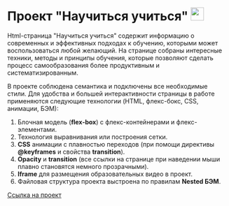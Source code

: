# Проект "Научиться учиться" <img src="src/images/free-icon-books-stack-of-three-29302.png" width="30px" height="30px" />

Html-страница "Научиться учиться" содержит информацию о современных и эффективных подходах к обучению, которыми может воспользоваться любой желающий. На странице собраны интересные техники, методы и принципы обучения, которые позволяют сделать процесс самообразования более продуктивным и систематизированным.  

В проекте соблюдена семантика и подключены все необходимые стили. Для удобства и большей интерактивности страницы в работе применяются следующие технологии (HTML, флекс-бокс, CSS, анимации, БЭМ):  
1. Блочная модель (__flex-box__) с флекс-контейнерами и флекс-элементами.
2. Технология выравнивания или построения сетки.
3. __CSS__ анимации с плавностью переходов (при помощи директивы __@keyframes__ и свойства __transition__).
4. __Opacity__ и __transition__ (все ссылки на странице при наведении мыши плавно становятся немного прозрачными).
5. __Iframe__ для размещения образовательных видео в проект.
6. Файловая структура проекта выстроена по правилам __Nested БЭМ__.

[Ссылка на проект](https://evgenyzaryanov.github.io/how-to-learn/index.html)
